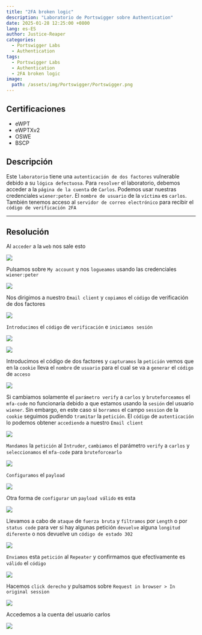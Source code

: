 ```yaml
---
title: "2FA broken logic"
description: "Laboratorio de Portswigger sobre Authentication"
date: 2025-01-28 12:25:00 +0800
lang: es-ES
author: Justice-Reaper
categories:
  - Portswigger Labs
  - Authentication
tags:
  - Portswigger Labs
  - Authentication
  - 2FA broken logic
image:
  path: /assets/img/Portswigger/Portswigger.png
---
```


## Certificaciones

- eWPT
- eWPTXv2
- OSWE
- BSCP

## Descripción

Este `laboratorio` tiene una `autenticación de dos factores` vulnerable debido a su `lógica defectuosa`. Para `resolver` el laboratorio, debemos acceder a la `página de la cuenta` de `Carlos`. Podemos usar nuestras credenciales `wiener:peter`. El `nombre de usuario` de la `víctima` es `carlos`. También tenemos acceso al `servidor de correo electrónico` para recibir el `código de verificación 2FA`

---

## Resolución

Al `acceder` a la `web` nos sale esto

![](/assets/img/Authentication-Lab-8/image_1.png)

Pulsamos sobre `My account` y nos `logueamos` usando las credenciales `wiener:peter`

![](/assets/img/Authentication-Lab-8/image_2.png)

Nos dirigimos a nuestro `Email client` y `copiamos` el `código` de verificación de dos factores

![](/assets/img/Authentication-Lab-8/image_3.png)

`Introducimos` el `código` de `verificación` e `iniciamos sesión`

![](/assets/img/Authentication-Lab-8/image_4.png)

![](/assets/img/Authentication-Lab-8/image_5.png)

Introducimos el código de dos factores y `capturamos` la `petición` vemos que en la `cookie` lleva el `nombre` de `usuario` para el cual se va a `generar` el `código` de `acceso`

![](/assets/img/Authentication-Lab-8/image_6.png)

Si cambiamos solamente el `parámetro verify` a `carlos` y `bruteforceamos` el `mfa-code` no funcionaría debido a que estamos usando la `sesión` del usuario `wiener`. Sin embargo, en este caso si `borramos` el campo `session` de la `cookie` seguimos pudiendo `tramitar` la `petición`. El `código` de `autenticación` lo podemos obtener `accediendo` a nuestro `Email client`

![](/assets/img/Authentication-Lab-8/image_7.png)

`Mandamos` la `petición` al `Intruder`, `cambiamos` el parámetro `verify` a `carlos` y `seleccionamos` el `mfa-code` para `bruteforcearlo`

![](/assets/img/Authentication-Lab-8/image_8.png)

`Configuramos` el `payload`

![](/assets/img/Authentication-Lab-8/image_9.png)

Otra forma de `configurar` un `payload válido` es esta

![](/assets/img/Authentication-Lab-8/image_10.png)

Llevamos a cabo de `ataque` de `fuerza bruta` y `filtramos` por `Length` o por `status code` para ver si hay algunas petición `devuelve` alguna `longitud diferente` o nos devuelve un `código de estado 302`

![](/assets/img/Authentication-Lab-8/image_11.png)

`Enviamos` esta `petición` al `Repeater` y confirmamos que efectivamente es `válido` el `código`

![](/assets/img/Authentication-Lab-8/image_12.png)

Hacemos `click derecho` y pulsamos sobre `Request in browser > In original session`

![](/assets/img/Authentication-Lab-8/image_13.png)

Accedemos  a la cuenta del usuario carlos

![](/assets/img/Authentication-Lab-8/image_14.png)

